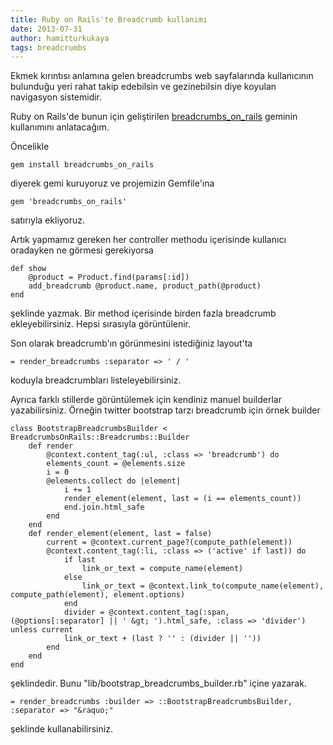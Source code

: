 ```yaml
---
title: Ruby on Rails'te Breadcrumb kullanımı
date: 2013-07-31
author: hamitturkukaya
tags: breadcrumbs
---
```


Ekmek kırıntısı anlamına gelen breadcrumbs web sayfalarında kullanıcının bulunduğu yeri rahat takip edebilsin ve gezinebilsin diye koyulan navigasyon sistemidir.

Ruby on Rails'de bunun için geliştirilen [breadcrumbs\_on\_rails](https://github.com/weppos/breadcrumbs_on_rails) geminin kullanımını anlatacağım.

Öncelikle

    gem install breadcrumbs_on_rails


diyerek gemi kuruyoruz ve projemizin Gemfile'ına

    gem 'breadcrumbs_on_rails'


satırıyla ekliyoruz.

Artık yapmamız gereken her controller methodu içerisinde kullanıcı oradayken ne görmesi gerekiyorsa

    def show
        @product = Product.find(params[:id])
        add_breadcrumb @product.name, product_path(@product)
    end


şeklinde yazmak. Bir method içerisinde birden fazla breadcrumb ekleyebilirsiniz. Hepsi sırasıyla görüntülenir.

Son olarak breadcrumb'ın görünmesini istediğiniz layout'ta

    = render_breadcrumbs :separator => ' / '


koduyla breadcrumbları listeleyebilirsiniz.

Ayrıca farklı stillerde görüntülemek için kendiniz manuel builderlar yazabilirsiniz. Örneğin twitter bootstrap tarzı breadcrumb için örnek builder

    class BootstrapBreadcrumbsBuilder < BreadcrumbsOnRails::Breadcrumbs::Builder
        def render
            @context.content_tag(:ul, :class => 'breadcrumb') do
            elements_count = @elements.size
            i = 0
            @elements.collect do |element|
                i += 1
                render_element(element, last = (i == elements_count))
                end.join.html_safe
            end
        end
        def render_element(element, last = false)
            current = @context.current_page?(compute_path(element))
            @context.content_tag(:li, :class => ('active' if last)) do
                if last
                    link_or_text = compute_name(element)
                else
                    link_or_text = @context.link_to(compute_name(element), compute_path(element), element.options)
                end
                divider = @context.content_tag(:span, (@options[:separator] || ' &gt; ').html_safe, :class => 'divider') unless current
                link_or_text + (last ? '' : (divider || ''))
            end
        end
    end


şeklindedir. Bunu "lib/bootstrap_breadcrumbs_builder.rb" içine yazarak.

    = render_breadcrumbs :builder => ::BootstrapBreadcrumbsBuilder, :separator => "&raquo;"


şeklinde kullanabilirsiniz.

 [1]: https://github.com/weppos/breadcrumbs_on_rails
